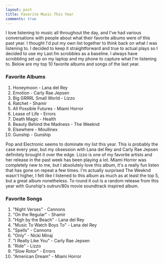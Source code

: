 ```yaml
---
layout: post
title: Favorite Music This Year
comments: true
---
```


I love listening to music all throughout the day, and I've had various conversations with people about what their favorite albums were of this past year.  I thought I'd put my own list together to think back on what I was listening to.  I decided to keep it straightforward and true to actual plays so I decided to use my Last.fm scrobbles as a baseline.  I always have scrobbling set up on my laptop and my phone to capture what I'm listening to.  Below are my top 10 favorite albums and songs of the last year.


### Favorite Albums

1. Honeymoon - Lana del Rey
2. Emotion - Carly Rae Jepsen
3. Big GRRRL Small World - Lizzo
4. Ratchet - Shamir
5. All Possible Futures - Miami Horror
6. Lease of Life - Errors
7. Death Magic - Health
8. Beauty Behind the Madness - The Weeknd
9. Elsewhere - Moullinex
10. Gunship - Gunship

Pop and Electronic seems to dominate my list this year.  This is probably the case every year, but my obsession with Lana del Rey and Carly Rae Jepsen definitely brought it over the edge.  Lizzo is one of my favorite artists and her release in the past week has been playing a lot. Miami Horror was completely new to me, but I absolutely love this album, it's a really fun listen that has gone on repeat a few times. I'm actually surprised The Weeknd wasn't higher, I felt like I listened to this album as much as at least the top 5, but a great album nonetheless.  To round it out is a random release from this year with Gunship's outrun/80s movie soundtrack inspired album.

### Favorite Songs

1. "Night Verses" - Cannons
2. "On the Regular" - Shamir
3. "High by the Beach" - Lana del Rey
4. "Music To Watch Boys To" - Lana del Rey
5. "Spells" - Cannons
6. "Only" - Nicki Minaj
7. "I Really Like You" - Carly Rae Jepsen
8. "Ride" - Lizzo
9. "Slow Rotor" - Errors
10. "American Dream" - Miami Horror
